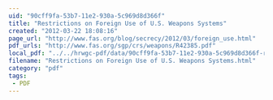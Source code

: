 ```yaml
---
uid: "90cff9fa-53b7-11e2-930a-5c969d8d366f"
title: "Restrictions on Foreign Use of U.S. Weapons Systems"
created: "2012-03-22 18:08:16"
page_url: "http://www.fas.org/blog/secrecy/2012/03/foreign_use.html"
pdf_urls: "http://www.fas.org/sgp/crs/weapons/R42385.pdf"
local_pdf: "../../hrwgc-pdf/data/90cff9fa-53b7-11e2-930a-5c969d8d366f-restrictions-on-foreign-use-of-u-s-weapons-systems.pdf"
filename: "Restrictions on Foreign Use of U.S. Weapons Systems.html"
category: "pdf"
tags: 
 - PDF
---
```

